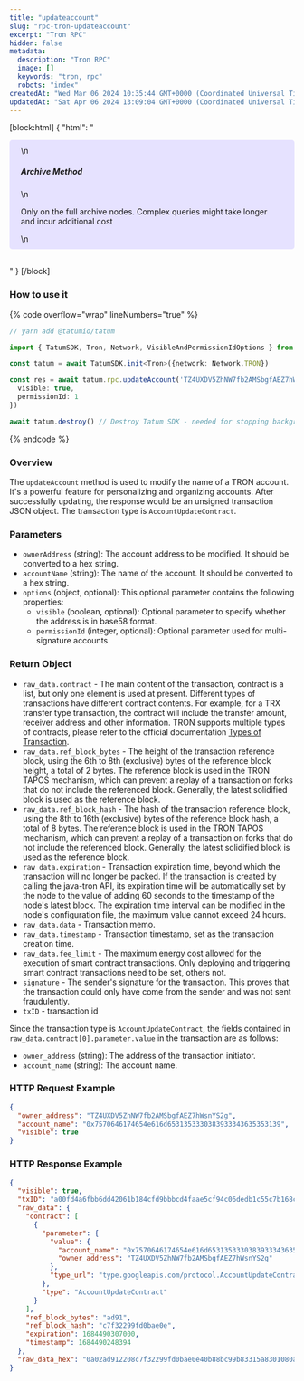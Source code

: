 ```yaml
---
title: "updateaccount"
slug: "rpc-tron-updateaccount"
excerpt: "Tron RPC"
hidden: false
metadata: 
  description: "Tron RPC"
  image: []
  keywords: "tron, rpc"
  robots: "index"
createdAt: "Wed Mar 06 2024 10:35:44 GMT+0000 (Coordinated Universal Time)"
updatedAt: "Sat Apr 06 2024 13:09:04 GMT+0000 (Coordinated Universal Time)"
---
```

[block:html]
{
  "html": "<div style="padding: 10px 20px; border-radius: 5px; background-color: #e6e2ff; margin: 0 0 30px 0;">\n  <h5>Archive Method</h5>\n  <p>Only on the full archive nodes. Complex queries might take longer and incur additional cost</p>\n</div>"
}
[/block]


### How to use it

{% code overflow="wrap" lineNumbers="true" %}

```typescript
// yarn add @tatumio/tatum

import { TatumSDK, Tron, Network, VisibleAndPermissionIdOptions } from '@tatumio/tatum'

const tatum = await TatumSDK.init<Tron>({network: Network.TRON})

const res = await tatum.rpc.updateAccount('TZ4UXDV5ZhNW7fb2AMSbgfAEZ7hWsnYS2g', '0x7570646174654e616d6531353330383933343635353139', {
  visible: true,
  permissionId: 1
})

await tatum.destroy() // Destroy Tatum SDK - needed for stopping background jobs
```

{% endcode %}

### Overview

The `updateAccount` method is used to modify the name of a TRON account. It's a powerful feature for personalizing and organizing accounts. After successfully updating, the response would be an unsigned transaction JSON object. The transaction type is `AccountUpdateContract`.

### Parameters

- `ownerAddress` (string): The account address to be modified. It should be converted to a hex string.
- `accountName` (string): The name of the account. It should be converted to a hex string.
- `options` (object, optional): This optional parameter contains the following properties:
  - `visible` (boolean, optional): Optional parameter to specify whether the address is in base58 format.
  - `permissionId` (integer, optional): Optional parameter used for multi-signature accounts.

### Return Object

- `raw_data.contract` - The main content of the transaction, contract is a list, but only one element is used at present. Different types of transactions have different contract contents. For example, for a TRX transfer type transaction, the contract will include the transfer amount, receiver address and other information. TRON supports multiple types of contracts, please refer to the official documentation [Types of Transaction](https://developers.tron.network/docs/tron-protocol-transaction#types-of-transaction).
- `raw_data.ref_block_bytes` - The height of the transaction reference block, using the 6th to 8th (exclusive) bytes of the reference block height, a total of 2 bytes. The reference block is used in the TRON TAPOS mechanism, which can prevent a replay of a transaction on forks that do not include the referenced block. Generally, the latest solidified block is used as the reference block.
- `raw_data.ref_block_hash` - The hash of the transaction reference block, using the 8th to 16th (exclusive) bytes of the reference block hash, a total of 8 bytes. The reference block is used in the TRON TAPOS mechanism, which can prevent a replay of a transaction on forks that do not include the referenced block. Generally, the latest solidified block is used as the reference block.
- `raw_data.expiration` - Transaction expiration time, beyond which the transaction will no longer be packed. If the transaction is created by calling the java-tron API, its expiration time will be automatically set by the node to the value of adding 60 seconds to the timestamp of the node's latest block. The expiration time interval can be modified in the node's configuration file, the maximum value cannot exceed 24 hours.
- `raw_data.data` - Transaction memo.
- `raw_data.timestamp` - Transaction timestamp, set as the transaction creation time.
- `raw_data.fee_limit` - The maximum energy cost allowed for the execution of smart contract transactions. Only deploying and triggering smart contract transactions need to be set, others not.
- `signature` - The sender's signature for the transaction. This proves that the transaction could only have come from the sender and was not sent fraudulently.
- `txID` - transaction id

Since the transaction type is `AccountUpdateContract`, the fields contained in `raw_data.contract[0].parameter.value` in the transaction are as follows:

- `owner_address` (string): The address of the transaction initiator.
- `account_name` (string): The account name.

### HTTP Request Example

```json
{
  "owner_address": "TZ4UXDV5ZhNW7fb2AMSbgfAEZ7hWsnYS2g",
  "account_name": "0x7570646174654e616d6531353330383933343635353139",
  "visible": true
}
```

### HTTP Response Example

```json
{
  "visible": true,
  "txID": "a00fd4a6fbb6dd42061b184cfd9bbbcd4faae5cf94c06dedb1c55c7b168c37cb",
  "raw_data": {
    "contract": [
      {
        "parameter": {
          "value": {
            "account_name": "0x7570646174654e616d6531353330383933343635353139",
            "owner_address": "TZ4UXDV5ZhNW7fb2AMSbgfAEZ7hWsnYS2g"
          },
          "type_url": "type.googleapis.com/protocol.AccountUpdateContract"
        },
        "type": "AccountUpdateContract"
      }
    ],
    "ref_block_bytes": "ad91",
    "ref_block_hash": "c7f32299fd0bae0e",
    "expiration": 1684490307000,
    "timestamp": 1684490248394
  },
  "raw_data_hex": "0a02ad912208c7f32299fd0bae0e40b88bc99b83315a8301080a127f0a32747970652e676f6f676c65617069732e636f6d2f70726f746f636f6c2e4163636f756e74557064617465436f6e747261637412490a30307837353730363436313734363534653631366436353331333533333330333833393333333433363335333533313339121541fd49eda0f23ff7ec1d03b52c3a45991c24cd440e70cac1c59b8331"
}
```
